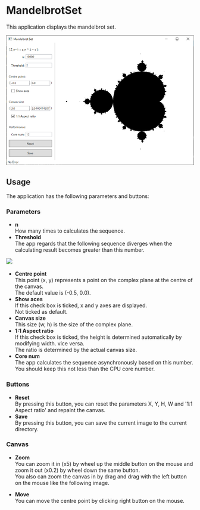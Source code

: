 # MandelbrotSet
This application displays the mandelbrot set.  

![Application image](doc/app.png)  

## Usage
The application has the following parameters and buttons:  

### Parameters
* **n**  
How many times to calculates the sequence.  
* **Threshold**  
The app regards that the following sequence diverges when the calculating result becomes greater than this number.  
<img src="https://latex.codecogs.com/gif.latex?f(z)=z^2+c,&space;f(0)=0" />

* **Centre point**  
This point (x, y) represents a point on the complex plane at the centre of the canvas.  
The default value is (-0.5, 0.0).  
* **Show aces**  
If this check box is ticked, x and y axes are displayed.  
Not ticked as default.  
* **Canvas size**  
This size (w, h) is the size of the complex plane.  
* **1:1 Aspect ratio**  
If this check box is ticked, the height is determined automatically by modifying width. vice versa.  
The ratio is determined by the actual canvas size.  
* **Core num**  
The app calculates the sequence asynchronously based on this number.  
You should keep this not less than the CPU core number.  
### Buttons
* **Reset**  
By pressing this button, you can reset the parameters X, Y, H, W and '1:1 Aspect ratio' and repaint the canvas.  
* **Save**  
By pressing this button, you can save the current image to the current directory.  

### Canvas
* **Zoom**  
You can zoom it in (x5) by wheel up the middle button on the mouse and zoom it out (x0.2) by wheel down the same button.  
You also can zoom the canvas in by drag and drag with the left button on the mouse like the following image.  

* **Move**  
You can move the centre point by clicking right button on the mouse.  
